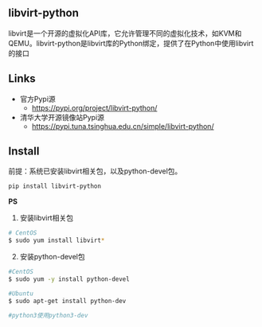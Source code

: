 ## libvirt-python
libvirt是一个开源的虚拟化API库，它允许管理不同的虚拟化技术，如KVM和QEMU。libvirt-python是libvirt库的Python绑定，提供了在Python中使用libvirt的接口

## Links
- 官方Pypi源
    -  https://pypi.org/project/libvirt-python/
- 清华大学开源镜像站Pypi源
    - https://pypi.tuna.tsinghua.edu.cn/simple/libvirt-python/

## Install
前提：系统已安装libvirt相关包，以及python-devel包。
```bash
pip install libvirt-python
```
**PS**
1. 安装libvirt相关包
```bash
# CentOS
$ sudo yum install libvirt*
```
2. 安装python-devel包
```bash
#CentOS
$ sudo yum -y install python-devel

#Ubuntu
$ sudo apt-get install python-dev

#python3使用python3-dev
```
